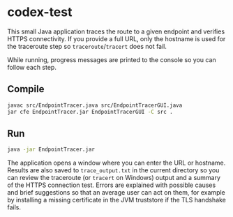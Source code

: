 # codex-test

This small Java application traces the route to a given endpoint and verifies HTTPS connectivity.
If you provide a full URL, only the hostname is used for the traceroute step so
`traceroute`/`tracert` does not fail.

While running, progress messages are printed to the console so you can follow
each step.

## Compile

```bash
javac src/EndpointTracer.java src/EndpointTracerGUI.java
jar cfe EndpointTracer.jar EndpointTracerGUI -C src .
```

## Run

```bash
java -jar EndpointTracer.jar
```

The application opens a window where you can enter the URL or hostname. Results are also saved to `trace_output.txt` in the current directory so you can review the traceroute (or `tracert` on Windows) output and a summary of the HTTPS connection test.
Errors are explained with possible causes and brief suggestions so that an
average user can act on them, for example by installing a missing certificate in
the JVM truststore if the TLS handshake fails.

